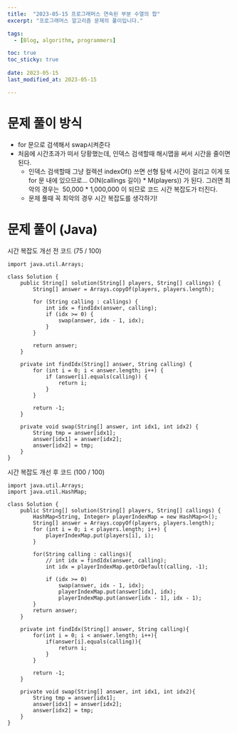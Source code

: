 ```yaml
---
title:  "2023-05-15 프로그래머스 연속된 부분 수열의 합"
excerpt: "프로그래머스 알고리즘 문제의 풀이입니다."

tags:
  - [Blog, algorithm, programmers]

toc: true
toc_sticky: true
 
date: 2023-05-15
last_modified_at: 2023-05-15

---
```


# 문제 풀이 방식

- for 문으로 검색해서 swap시켜준다
- 처음에 시간초과가 떠서 당황했는데, 인덱스 검색할때 해시맵을 써서 시간을 줄이면 된다.
	- 인덱스 검색할때 그냥 컬렉션 indexOf() 쓰면 선형 탐색 시간이 걸리고 이게 또 for 문 내에 있으므로... O(N(callings 길이) * M(players)) 가 된다. 그러면 최악의 경우는  50,000 * 1,000,000 이 되므로 코드 시간 복잡도가 터진다.
	- 문제 풀때 꼭 최악의 경우 시간 복잡도를 생각하기!

# 문제 풀이 (Java) 

시간 복잡도 개선 전 코드 (75 / 100)

```
import java.util.Arrays;

class Solution {
    public String[] solution(String[] players, String[] callings) {
        String[] answer = Arrays.copyOf(players, players.length);

        for (String calling : callings) {
            int idx = findIdx(answer, calling);
            if (idx >= 0) {
                swap(answer, idx - 1, idx);
            }
        }

        return answer;
    }

    private int findIdx(String[] answer, String calling) {
        for (int i = 0; i < answer.length; i++) {
            if (answer[i].equals(calling)) {
                return i;
            }
        }

        return -1;
    }

    private void swap(String[] answer, int idx1, int idx2) {
        String tmp = answer[idx1];
        answer[idx1] = answer[idx2];
        answer[idx2] = tmp;
    }
}

```

시간 복잡도 개선 후 코드 (100 / 100)

```
import java.util.Arrays;
import java.util.HashMap;

class Solution {
    public String[] solution(String[] players, String[] callings) {
        HashMap<String, Integer> playerIndexMap = new HashMap<>();
        String[] answer = Arrays.copyOf(players, players.length);
        for (int i = 0; i < players.length; i++) {
            playerIndexMap.put(players[i], i);
        }
        
        for(String calling : callings){
            // int idx = findIdx(answer, calling);
            int idx = playerIndexMap.getOrDefault(calling, -1);
            
            if (idx >= 0) 
                swap(answer, idx - 1, idx);
                playerIndexMap.put(answer[idx], idx);
                playerIndexMap.put(answer[idx - 1], idx - 1);
        }
        return answer;
    }
    
    private int findIdx(String[] answer, String calling){
        for(int i = 0; i < answer.length; i++){
            if(answer[i].equals(calling)){
                return i;
            }
        }
        
        return -1;
    }
    
    private void swap(String[] answer, int idx1, int idx2){
        String tmp = answer[idx1];
        answer[idx1] = answer[idx2];
        answer[idx2] = tmp;
    }
}
```

 